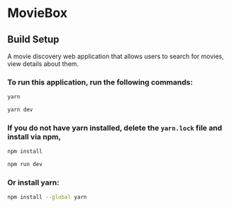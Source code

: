 # MovieBox

## Build Setup

A movie discovery web application that allows users to search for movies, view details about them.

### To run this application, run the following commands:

```bash
yarn

yarn dev
```

### If you do not have yarn installed, delete the `yarn.lock` file and install via npm,

```bash
npm install

npm run dev
```

### Or install yarn:

```bash
npm install --global yarn
```
